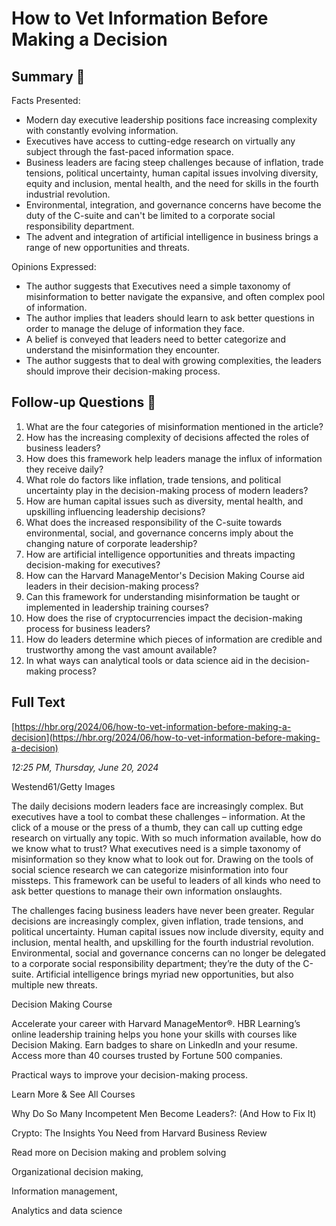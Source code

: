 # How to Vet Information Before Making a Decision

## Summary 🤖

Facts Presented:
- Modern day executive leadership positions face increasing complexity with constantly evolving information.
- Executives have access to cutting-edge research on virtually any subject through the fast-paced information space.
- Business leaders are facing steep challenges because of inflation, trade tensions, political uncertainty, human capital issues involving diversity, equity and inclusion, mental health, and the need for skills in the fourth industrial revolution.
- Environmental, integration, and governance concerns have become the duty of the C-suite and can't be limited to a corporate social responsibility department.
- The advent and integration of artificial intelligence in business brings a range of new opportunities and threats.

Opinions Expressed:
- The author suggests that Executives need a simple taxonomy of misinformation to better navigate the expansive, and often complex pool of information.
- The author implies that leaders should learn to ask better questions in order to manage the deluge of information they face.
- A belief is conveyed that leaders need to better categorize and understand the misinformation they encounter.
- The author suggests that to deal with growing complexities, the leaders should improve their decision-making process.

## Follow-up Questions 🤖

1. What are the four categories of misinformation mentioned in the article?
2. How has the increasing complexity of decisions affected the roles of business leaders?
3. How does this framework help leaders manage the influx of information they receive daily?
4. What role do factors like inflation, trade tensions, and political uncertainty play in the decision-making process of modern leaders?
5. How are human capital issues such as diversity, mental health, and upskilling influencing leadership decisions?
6. What does the increased responsibility of the C-suite towards environmental, social, and governance concerns imply about the changing nature of corporate leadership?
7. How are artificial intelligence opportunities and threats impacting decision-making for executives?
8. How can the Harvard ManageMentor's Decision Making Course aid leaders in their decision-making process?
9. Can this framework for understanding misinformation be taught or implemented in leadership training courses?
10. How does the rise of cryptocurrencies impact the decision-making process for business leaders?
11. How do leaders determine which pieces of information are credible and trustworthy among the vast amount available? 
12. In what ways can analytical tools or data science aid in the decision-making process?

## Full Text

[https://hbr.org/2024/06/how-to-vet-information-before-making-a-decision](https://hbr.org/2024/06/how-to-vet-information-before-making-a-decision)

*12:25 PM, Thursday, June 20, 2024*

Westend61/Getty Images

The daily decisions modern leaders face are increasingly complex. But executives have a tool to combat these challenges – information. At the click of a mouse or the press of a thumb, they can call up cutting edge research on virtually any topic. With so much information available, how do we know what to trust? What executives need is a simple taxonomy of misinformation so they know what to look out for. Drawing on the tools of social science research we can categorize misinformation into four missteps. This framework can be useful to leaders of all kinds who need to ask better questions to manage their own information onslaughts.

The challenges facing business leaders have never been greater. Regular decisions are increasingly complex, given inflation, trade tensions, and political uncertainty. Human capital issues now include diversity, equity and inclusion, mental health, and upskilling for the fourth industrial revolution. Environmental, social and governance concerns can no longer be delegated to a corporate social responsibility department; they’re the duty of the C-suite. Artificial intelligence brings myriad new opportunities, but also multiple new threats.

Decision Making Course

Accelerate your career with Harvard ManageMentor®. HBR Learning’s online leadership training helps you hone your skills with courses like Decision Making. Earn badges to share on LinkedIn and your resume. Access more than 40 courses trusted by Fortune 500 companies.

Practical ways to improve your decision-making process.

Learn More & See All Courses

Why Do So Many Incompetent Men Become Leaders?: (And How to Fix It)

Crypto: The Insights You Need from Harvard Business Review

Read more on Decision making and problem solving

Organizational decision making,

Information management,

Analytics and data science

